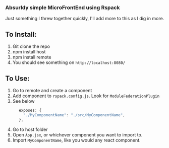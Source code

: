 ### Absurldy simple MicroFrontEnd using Rspack

Just something I threw together quickly, I'll add more to this as I dig in more.

## To Install:

1. Git clone the repo
2. npm install host
3. npm install remote
4. You should see something on `http://localhost:8080/`

## To Use:

1. Go to remote and create a component
2. Add component to `rspack.config.js`. Look for `ModuleFederationPlugin`
3. See below

```javascript
      exposes: {
        "./MyComponentName": "./src/MyComponentName",
      },
```

4. Go to host folder
5. Open `App.jsx`, or whichever component you want to import to.
6. Import `MyComponentName`, like you would any react component.
